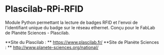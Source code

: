 # Plascilab-RPi-RFID
Module Python permettant la lecture de badges RFID et l'envoi de l'identifiant unique du badge sur le réseau ethernet. Conçu pour le FabLab de Planète Sciences - Plascilab.

**Site du Plascilab : ** <https://www.plascilab.fr/>
**Site de Planète Sciences : ** <http://www.planete-sciences.org/national/>

# 
